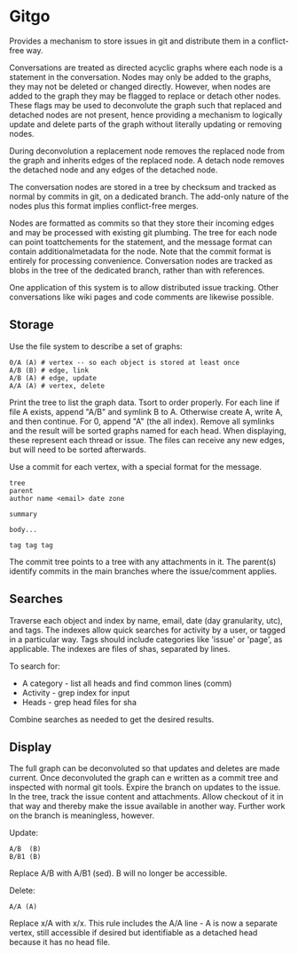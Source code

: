Gitgo
=========

Provides a mechanism to store issues in git and distribute them in a
conflict-free way.

Conversations are treated as directed acyclic graphs where each node is a
statement in the conversation.  Nodes may only be added to the graphs, they may
not be deleted or changed directly.  However, when nodes are added to the graph
they may be flagged to replace or detach other nodes.  These flags may be used
to deconvolute the graph such that replaced and detached nodes are not present,
hence providing a mechanism to logically update and delete parts of the graph 
without literally updating or removing nodes.

During deconvolution a replacement node removes the replaced node from the 
graph and inherits edges of the replaced node.  A detach node removes the
detached node and any edges of the detached node.

The conversation nodes are stored in a tree by checksum and tracked as normal 
by commits in git, on a dedicated branch.  The add-only nature of the nodes 
plus this format implies conflict-free merges.

Nodes are formatted as commits so that they store their incoming edges and may 
be processed with existing git plumbing.  The tree for each node can point toattchements for the statement, and the message format can contain additionalmetadata for the node.  Note that the commit format is entirely for processing 
convenience.  Conversation nodes are tracked as blobs in the tree of the 
dedicated branch, rather than with references.

One application of this system is to allow distributed issue tracking.  Other
conversations like wiki pages and code comments are likewise possible.


Storage
---------

Use the file system to describe a set of graphs:

    0/A (A) # vertex -- so each object is stored at least once
    A/B (B) # edge, link
    A/B (A) # edge, update
    A/A (A) # vertex, delete

Print the tree to list the graph data. Tsort to order properly.  For each line if file A exists, append "A/B" and symlink B to A.  Otherwise create A, write A, and then continue.  For 0, append "A" (the all index).  Remove all symlinks and the result will be sorted graphs named for each head.  When displaying, these represent each thread or issue.  The files can receive any new edges, but will need to be sorted afterwards.

Use a commit for each vertex, with a special format for the message.

    tree
    parent
    author name <email> date zone
        
    summary
    
    body...
    
    tag tag tag

The commit tree points to a tree with any attachments in it.  The parent(s) identify commits in the main branches where the issue/comment applies.

Searches
---------

Traverse each object and index by name, email, date (day granularity, utc), and tags.  The indexes allow quick searches for activity by a user, or tagged in a particular way.  Tags should include categories like 'issue' or 'page', as applicable.  The indexes are files of shas, separated by lines.

To search for:

* A category - list all heads and find common lines (comm)
* Activity   - grep index for input
* Heads      - grep head files for sha

Combine searches as needed to get the desired results.

Display
---------

The full graph can be deconvoluted so that updates and deletes are made current.  Once deconvoluted the graph can e written as a commit tree and inspected with normal git tools.  Expire the branch on updates to the issue. In the tree, track the issue content and attachments. Allow checkout of it in that way and thereby make the issue available in another way.  Further work on the branch is meaningless, however.

Update:

    A/B  (B)
    B/B1 (B)

Replace A/B with A/B1 (sed).  B will no longer be accessible.

Delete:

    A/A (A)

Replace x/A with x/x. This rule includes the A/A line - A is now a separate vertex, still accessible if desired but identifiable as a detached head because it has no head file.
